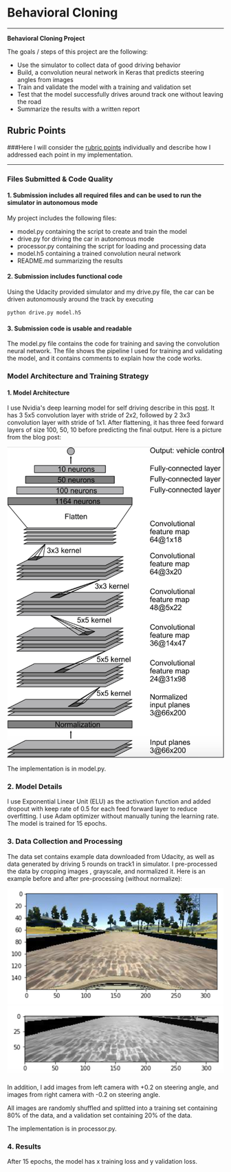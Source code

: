 # **Behavioral Cloning** 

---

**Behavioral Cloning Project**

The goals / steps of this project are the following:
* Use the simulator to collect data of good driving behavior
* Build, a convolution neural network in Keras that predicts steering angles from images
* Train and validate the model with a training and validation set
* Test that the model successfully drives around track one without leaving the road
* Summarize the results with a written report


[//]: # (Image References)

[model_arch]: ./md_assets/model_arch.png "Model Visualization"
[before_process]: ./md_assets/before_process.png "Image before processing"
[after_process]: ./md_assets/after_process.png "Image after processing"

## Rubric Points
###Here I will consider the [rubric points](https://review.udacity.com/#!/rubrics/432/view) individually and describe how I addressed each point in my implementation.  

---
### Files Submitted & Code Quality

#### 1. Submission includes all required files and can be used to run the simulator in autonomous mode

My project includes the following files:
* model.py containing the script to create and train the model
* drive.py for driving the car in autonomous mode
* processor.py containing the script for loading and processing data
* model.h5 containing a trained convolution neural network 
* README.md summarizing the results

#### 2. Submission includes functional code
Using the Udacity provided simulator and my drive.py file, the car can be driven autonomously around the track by executing 
```sh
python drive.py model.h5
```

#### 3. Submission code is usable and readable

The model.py file contains the code for training and saving the convolution neural network.
The file shows the pipeline I used for training and validating the model, and it contains comments to explain how the code works.

### Model Architecture and Training Strategy

#### 1. Model Architecture
I use Nvidia's deep learning model for self driving describe in this [post](https://devblogs.nvidia.com/parallelforall/deep-learning-self-driving-cars/).
It has 3 5x5 convolution layer with stride of 2x2,
followed by 2 3x3 convolution layer with stride of 1x1.
After flattening, it has three feed forward layers of size 100, 50, 10 before predicting the final output.
Here is a picture from the blog post:

![alt text][model_arch]

The implementation is in model.py.

### 2. Model Details
I use Exponential Linear Unit (ELU) as the activation function and
added dropout with keep rate of 0.5 for each feed forward layer to reduce overfitting.
I use Adam optimizer without manually tuning the learning rate.
The model is trained for 15 epochs.

### 3. Data Collection and Processing
The data set contains example data downloaded from Udacity,
as well as data generated by driving 5 rounds on track1 in simulator.
I pre-processed the data by cropping images , grayscale, and normalized it.
Here is an example before and after pre-processing (without normalize):

![alt text 1][before_process] ![alt text 2][after_process]

In addition, I add images from left camera with +0.2 on steering angle,
and images from right camera with -0.2 on steering angle.

All images are randomly shuffled and splitted into a training set containing 80% of the data,
and a validation set containing 20% of the data.

The implementation is in processor.py.

### 4. Results
After 15 epochs, the model has x training loss and y validation loss.